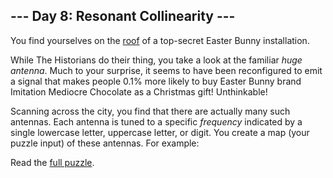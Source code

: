 ## --- Day 8: Resonant Collinearity ---
You find yourselves on the [roof](/2016/day/25) of a top-secret Easter Bunny installation.

While The Historians do their thing, you take a look at the familiar <em>huge antenna</em>. Much to your surprise, it seems to have been reconfigured to emit a signal that makes people 0.1% more likely to buy Easter Bunny brand Imitation Mediocre Chocolate as a Christmas gift! Unthinkable!

Scanning across the city, you find that there are actually many such antennas. Each antenna is tuned to a specific <em>frequency</em> indicated by a single lowercase letter, uppercase letter, or digit. You create a map (your puzzle input) of these antennas. For example:

Read the [full puzzle](https://adventofcode.com/2024/day/8).
